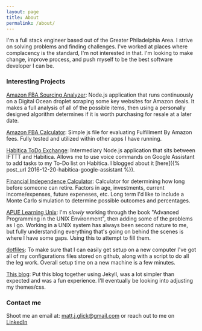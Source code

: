 ```yaml
---
layout: page
title: About
permalink: /about/
---
```


I'm a full stack engineer based out of the Greater Philadelphia Area. I strive on solving problems and finding challenges. I've worked at places where complacency is the standard, I'm not interested in that. I'm looking to make change, improve process, and push myself to be the best software developer I can be.

### Interesting Projects 

[Amazon FBA Sourcing Analyzer](https://github.com/MattJGlick/fba-sourcing-analyzer): Node.js application that runs continuously on a Digital Ocean droplet scraping some key websites for Amazon deals. It makes a full analysis of all of the possible items, then using a personally designed algorithm determines if it is worth purchasing for resale at a later date.

[Amazon FBA Calculator](https://github.com/MattJGlick/amazon_fba_fee_calculator): Simple js file for evaluating Fulfillment By Amazon fees. Fully tested and utilized within other apps I have running.

[Habitica ToDo Exchange](https://github.com/MattJGlick/habitica_todo_exchange): Intermediary Node.js application that sits between IFTTT and Habitica. Allows me to use voice commands on Google Assistant to add tasks to my To-Do list on Habitica. I blogged about it [here]({% post_url 2016-12-20-habitica-google-assistant %}).

[Financial Independence Calculator](https://github.com/MattJGlick/FireCalc): Calculator for determining how long before someone can retire. Factors in age, investments, current income/expenses, future expeneses, etc. Long term I'd like to include a Monte Carlo simulation to determine possible outcomes and percentages.

[APUE Learning Unix](https://github.com/MattJGlick/learning_unix): I'm _slowly_ working through the book "Advanced Programming in the UNIX Environment", then adding some of the problems as I go. Working in a UNIX system has always been second nature to me, but fully understanding everything that's going on behind the scenes is where I have some gaps. Using this to attempt to fill them.

[dotfiles](https://github.com/MattJGlick/dotfiles): To make sure that I can easily get setup on a new computer I've got all of my configurations files stored on github, along with a script to do all the leg work. Overall setup time on a new machine is a few minutes.

[This blog](https://github.com/MattJGlick/mattjglick.github.io): Put this blog together using Jekyll, was a lot simpler than expected and was a fun experience. I'll eventually be looking into adjusting my themes/css.

### Contact me

Shoot me an email at: [matt.j.glick@gmail.com](mailto:matt.j.glick@gmail.com.com) or reach out to me on [LinkedIn](http://linkedin.com/in/mattjglick)
